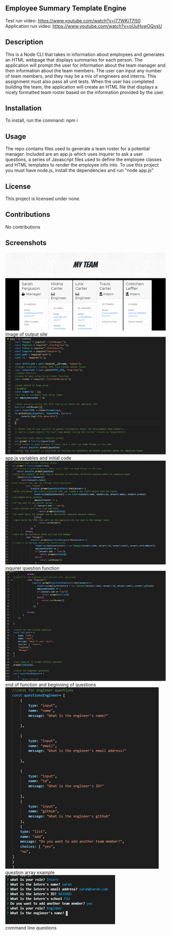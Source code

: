 ## Employee Summary Template Engine

Test run video: https://www.youtube.com/watch?v=l77WKiT7l50
<br/>
Application run video: https://www.youtube.com/watch?v=oUuHxwOQvsU

## Description

This is a Node CLI that takes in information about employees and generates an HTML webpage that displays summaries for each person. The application will prompt the user for information about the team manager and then information about the team members. The user can input any number of team members, and they may be a mix of engineers and interns. This assignment must also pass all unit tests. When the user has completed building the team, the application will create an HTML file that displays a nicely formatted team roster based on the information provided by the user.

## Installation
  
 To install, run the command: npm i
  
  
## Usage 
  
The repo contains files used to generate a team roster for a potential manager. Included are an app.js which uses inquirer to ask a user questions, a series of Javascript files used to define the employee classes and HTML templates to render the employee info into. To use this project you must have node.js, install the dependencies and run "node app.js"

 ## License
  
This project is licensed under none.
  

## Contributions
  
No contributions

## Screenshots

![image](images/screenshot1.PNG)
<br/>
Image of output site
<br/>
![image](images/screenshot2.PNG)
<br/>
app.js variables and initial code
<br/>
![image](images/screenshot3.PNG)
<br/>
inquirer question function 
<br/>
![image](images/screenshot4.PNG)
<br/>
end of function and beginning of questions
<br/>
![image](images/screenshot5.PNG)
<br/>
question array example
<br/>
![image](images/screenshot6.PNG)
<br/>
command line questions



